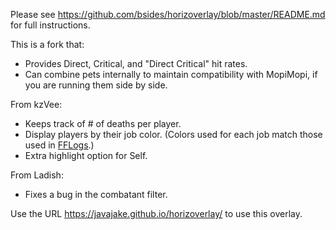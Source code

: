 Please see https://github.com/bsides/horizoverlay/blob/master/README.md for full instructions.

This is a fork that:
* Provides Direct, Critical, and "Direct Critical" hit rates.
* Can combine pets internally to maintain compatibility with MopiMopi, if you are running them side by side.

From kzVee:
* Keeps track of # of deaths per player.
* Display players by their job color. (Colors used for each job match those used in [FFLogs](https://www.fflogs.com).)
* Extra highlight option for Self.

From Ladish:
* Fixes a bug in the combatant filter.

Use the URL https://javajake.github.io/horizoverlay/ to use this overlay.
